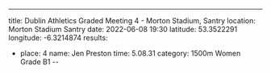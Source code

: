 ---
title: Dublin Athletics Graded Meeting 4 - Morton Stadium, Santry 
location: Morton Stadium Santry
date: 2022-06-08 19:30
latitude: 53.3522291
longitude: -6.3214874
results:
  - place: 4
    name: Jen Preston
    time: 5.08.31
    category: 1500m Women Grade B1
--
